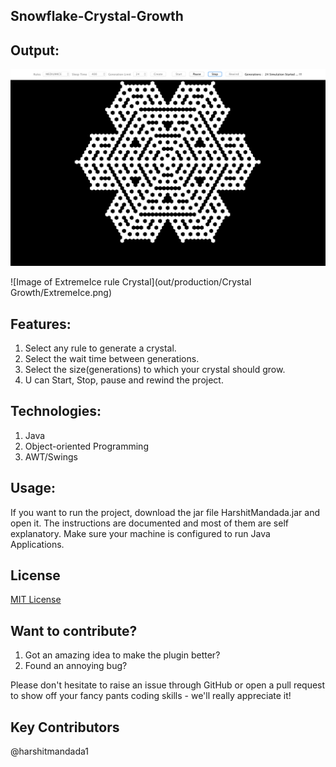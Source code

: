 ## Snowflake-Crystal-Growth

## Output: 
![Image of MediumIce rule Crystal](https://github.com/harshitmandada1/Snowflake-Crystal-Growth/blob/master/out/production/Crystal%20Growth/MediumIce.png)

![Image of ExtremeIce rule Crystal](out/production/Crystal Growth/ExtremeIce.png)

## Features:
1. Select any rule to generate a crystal.
2. Select the wait time between generations.
3. Select the size(generations) to which your crystal should grow.
4. U can Start, Stop, pause and rewind the project.

## Technologies:
1. Java
2. Object-oriented Programming
3. AWT/Swings

## Usage:
If you want to run the project, download the jar file HarshitMandada.jar and open it. 
The instructions are documented and most of them are self explanatory.
Make sure your machine is configured to run Java Applications.



## License
[MIT License](https://opensource.org/licenses/MIT)

## Want to contribute?

1. Got an amazing idea to make the plugin better?
2. Found an annoying bug?

Please don't hesitate to raise an issue through GitHub or open a pull request to show off your fancy pants coding skills - we'll really appreciate it!

## Key Contributors
@harshitmandada1
